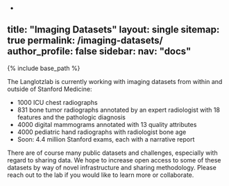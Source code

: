 -
title: "Imaging Datasets"
layout: single
sitemap: true
permalink: /imaging-datasets/
author_profile: false
sidebar:
  nav: "docs"
---

{% include base_path %}

The Langlotzlab is currently working with imaging datasets from within and outside of Stanford Medicine:

- 1000 ICU chest radiographs
- 831 bone tumor radiographs annotated by an expert radiologist with 18 features and the pathologic diagnosis
- 4000 digital mammograms annotated with 13 quality attributes
- 4000 pediatric hand radiographs with radiologist bone age
- Soon: 4.4 million Stanford exams, each with a narrative report

There are of course many public datasets and challenges, especially with regard to sharing data. We hope to increase open access to some of these datasets by way of novel infrastructure and sharing methodology. Please reach out to the lab if you would like to learn more or collaborate.
